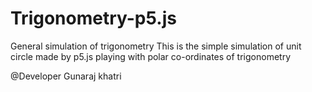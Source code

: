 # Trigonometry-p5.js
General simulation of trigonometry
This is the simple simulation of unit circle made by p5.js playing with polar co-ordinates of trigonometry

@Developer
Gunaraj khatri
